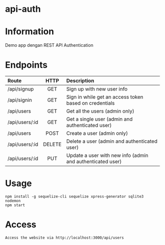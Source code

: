 # api-auth

# Information

Demo app dengan REST API Authentication

# Endpoints

| Route           | HTTP          | Description                                                     |
| :-------------- |:-------------:| :-------------------------------------------------------------- |
| /api/signup     | GET           | Sign up with new user info                                      |
| /api/signin     | GET           | Sign in while get an access token based on credentials          |
| /api/users      | GET           | Get all the users (admin only)                                  |
| /api/users/:id  | GET           | Get a single user (admin and authenticated user)                |
| /api/users      | POST          | Create a user (admin only)                                      |
| /api/users/:id  | DELETE        | Delete a user (admin and authenticated user)                    |
| /api/users/:id  | PUT           | Update a user with new info (admin and authenticated user)      |

# Usage

```
npm install -g sequelize-cli sequelize xpress-generator sqlite3 nodemon
npm start

```
# Access

```
Access the website via http://localhost:3000/api/users

```
